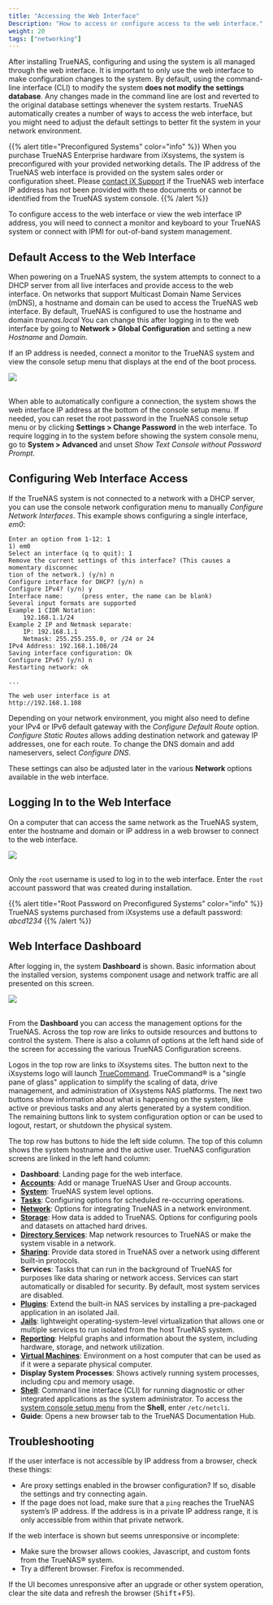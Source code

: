 ```yaml
---
title: "Accessing the Web Interface"
Description: "How to access or configure access to the web interface."
weight: 20
tags: ["networking"]
---
```


After installing TrueNAS, configuring and using the system is all managed through the web interface.
It is important to only use the web interface to make configuration changes to the system.
By default, using the command-line interface (CLI) to modify the system **does not modify the settings database**.
Any changes made in the command line are lost and reverted to the original database settings whenever the system restarts.
TrueNAS automatically creates a number of ways to access the web interface, but you might need to adjust the default settings to better fit the system in your network environment.

{{% alert title="Preconfigured Systems" color="info" %}}
When you purchase TrueNAS Enterprise hardware from iXsystems, the system is preconfigured with your provided networking details.
The IP address of the TrueNAS web interface is provided on the system sales order or configuration sheet.
Please [contact iX Support](/hub/initial-setup/support/#contacting-ixsystems-support) if the TrueNAS web interface IP address has not been provided with these documents or cannot be identified from the TrueNAS system console.
{{% /alert %}}

To configure access to the web interface or view the web interface IP address, you will need to connect a monitor and keyboard to your TrueNAS system or connect with IPMI for out-of-band system management.

## Default Access to the Web Interface

When powering on a TrueNAS system, the system attempts to connect to a DHCP server from all live interfaces and provide access to the web interface.
On networks that support Multicast Domain Name Services (mDNS), a hostname and domain can be used to access the TrueNAS web interface.
By default, TrueNAS is configured to use the hostname and domain *truenas.local*
You can change this after logging in to the web interface by going to **Network > Global Configuration** and setting a new *Hostname* and *Domain*.

If an IP address is needed, connect a monitor to the TrueNAS system and view the console setup menu that displays at the end of the boot process.

<img src="/images/console-menu.png">
<br><br>

When able to automatically configure a connection, the system shows the web interface IP address at the bottom of the console setup menu.
If needed, you can reset the root password in the TrueNAS console setup menu or by clicking **Settings > Change Password** in the web interface.
To require logging in to the system before showing the system console menu, go to **System > Advanced** and unset *Show Text Console without Password Prompt*.

## Configuring Web Interface Access

If the TrueNAS system is not connected to a network with a DHCP server, you can use the console network configuration menu to manually *Configure Network Interfaces*.
This example shows configuring a single interface, *em0*:

```
Enter an option from 1-12: 1
1) em0
Select an interface (q to quit): 1
Remove the current settings of this interface? (This causes a momentary disconnec
tion of the network.) (y/n) n
Configure interface for DHCP? (y/n) n
Configure IPv4? (y/n) y
Interface name:     (press enter, the name can be blank)
Several input formats are supported
Example 1 CIDR Notation:
    192.168.1.1/24
Example 2 IP and Netmask separate:
    IP: 192.168.1.1
    Netmask: 255.255.255.0, or /24 or 24
IPv4 Address: 192.168.1.108/24
Saving interface configuration: Ok
Configure IPv6? (y/n) n
Restarting network: ok

...

The web user interface is at
http://192.168.1.108
```

Depending on your network environment, you might also need to define your IPv4 or IPv6 default gateway with the *Configure Default Route* option.
*Configure Static Routes* allows adding destination network and gateway IP addresses, one for each route.
To change the DNS domain and add nameservers, select *Configure DNS*.

These settings can also be adjusted later in the various **Network** options available in the web interface.

## Logging In to the Web Interface

On a computer that can access the same network as the TrueNAS system, enter the hostname and domain or IP address in a web browser to connect to the web interface.

<img src="/images/tn-core-login.png">
<br><br>

Only the `root` username is used to log in to the web interface.
Enter the `root` account password that was created during installation.

<!-- Update with how to find the randomly generated password -->
{{% alert title="Root Password on Preconfigured Systems" color="info" %}}
TrueNAS systems purchased from iXsystems use a default password: *abcd1234*
{{% /alert %}}

## Web Interface Dashboard

After logging in, the system **Dashboard** is shown.
Basic information about the installed version, systems component usage and network traffic are all presented on this screen.

<img src="/images/Dashboard.png">
<br><br>
    
From the **Dashboard** you can access the management options for the TrueNAS.
Across the top row are links to outside resources and buttons to control the system.
There is also a column of options at the left hand side of the screen for accessing the various TrueNAS Configuration screens.

Logos in the top row are links to iXsystems sites.
The button next to the iXsystems logo will launch [TrueCommand](https://www.ixsystems.com/truecommand/).
TrueCommand® is a "single pane of glass" application to simplify the scaling of data, drive management, and administration of iXsystems NAS platforms.
The next two buttons show information about what is happening on the system, like active or previous tasks and any alerts generated by a system condition.
The remaining buttons link to system configuration option or can be used to logout, restart, or shutdown the physical system.

The top row has buttons to hide the left side column.
The top of this column shows the system hostname and the active user.
TrueNAS configuration screens are linked in the left hand column:

* **Dashboard**: Landing page for the web interface.
* [**Accounts**](/hub/initial-setup/security/accounts/): Add or manage TrueNAS User and Group accounts.
* [**System**](/initial-setup/firsttimelogin/systemsettings/): TrueNAS system level options.
* [**Tasks**](/hub/tasks/scheduled/): Configuring options for scheduled re-occurring operations.
* [**Network**](/hub/initial-setup/networking/): Options for integrating TrueNAS in a network environment.
* [**Storage**](/hub/initial-setup/storage/): How data is added to TrueNAS. Options for configuring pools and datasets on attached hard drives.
* [**Directory Services**](/hub/initial-setup/security/directory-services/): Map network resources to TrueNAS or make the system visable in a network.
* [**Sharing**](/hub/sharing/): Provide data stored in TrueNAS over a network using different built-in protocols.
* **Services**: Tasks that can run in the background of TrueNAS for purposes like data sharing or network access. Services can start automatically or disabled for security. By default, most system services are disabled.
* [**Plugins**](/hub/tasks/advanced/plugins/): Extend the built-in NAS services by installing a pre-packaged application in an isolated Jail.
* [**Jails**](/hub/tasks/advanced/jails/): lightweight operating-system-level virtualization that allows one or multiple services to run isolated from the host TrueNAS system.
* [**Reporting**](/hub/tasks/administrative/system-reporting/): Helpful graphs and information about the system, including hardware, storage, and network utilization.
* [**Virtual Machines**](/hub/tasks/advanced/virtual-machines/): Environment on a host computer that can be used as if it were a separate physical computer.
* **Display System Processes**: Shows actively running system processes, including cpu and memory usage.
* [**Shell**](/hub/tasks/administrative/gui-shell/): Command line interface (CLI) for running diagnostic or other integrated applications as the system administrator. To access the [system console setup menu](#default-access-to-the-web-interface) from the **Shell**, enter `/etc/netcli`.
* **Guide**: Opens a new browser tab to the TrueNAS Documentation Hub.

## Troubleshooting

If the user interface is not accessible by IP address from a browser, check these things:

* Are proxy settings enabled in the browser configuration?
  If so, disable the settings and try connecting again.
* If the page does not load, make sure that a `ping` reaches the TrueNAS system’s IP address.
  If the address is in a private IP address range, it is only accessible from within that private network.

If the web interface is shown but seems unresponsive or incomplete:

* Make sure the browser allows cookies, Javascript, and custom fonts from the TrueNAS® system.
* Try a different browser. Firefox is recommended.

If the UI becomes unresponsive after an upgrade or other system operation, clear the site data and refresh the browser (<kbd>Shift</kbd>+<kbd>F5</kbd>).
